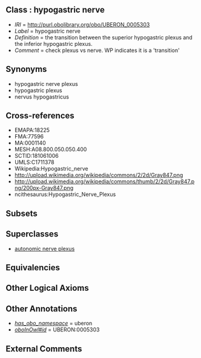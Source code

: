 
## Class : hypogastric nerve

 * *IRI* = http://purl.obolibrary.org/obo/UBERON_0005303
 * *Label* = hypogastric nerve
 * *Definition* = the transition between the superior hypogastric plexus and the inferior hypogastric plexus.
 * *Comment* = check plexus vs nerve. WP indicates it is a 'transition'

## Synonyms

 * hypogastric nerve plexus
 * hypogastric plexus
 * nervus hypogastricus

## Cross-references

 * EMAPA:18225
 * FMA:77596
 * MA:0001140
 * MESH:A08.800.050.050.400
 * SCTID:181061006
 * UMLS:C1711378
 * Wikipedia:Hypogastric_nerve
 * http://upload.wikimedia.org/wikipedia/commons/2/2d/Gray847.png
 * http://upload.wikimedia.org/wikipedia/commons/thumb/2/2d/Gray847.png/200px-Gray847.png
 * ncithesaurus:Hypogastric_Nerve_Plexus

## Subsets


## Superclasses

 * [autonomic nerve plexus](../../UBERON/16/UBERON_0001816.md)

## Equivalencies


## Other Logical Axioms


## Other Annotations

 * *[has_obo_namespace](../../ce/oboInOwl#hasOBONamespace.md)* = uberon
 * *[oboInOwl#id](../../id/oboInOwl#id.md)* = UBERON:0005303

## External Comments

